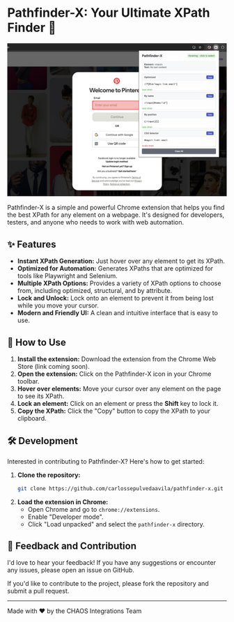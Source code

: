 # Pathfinder-X: Your Ultimate XPath Finder 🧭

<p align="center">
  <img src="https://github.com/carlossepulvedaavila/pathfinder-x/blob/main/images/Pathfinder-X.png" alt="Pathfinder-X in action">
</p>

Pathfinder-X is a simple and powerful Chrome extension that helps you find the best XPath for any element on a webpage. It's designed for developers, testers, and anyone who needs to work with web automation.

## ✨ Features

- **Instant XPath Generation:** Just hover over any element to get its XPath.
- **Optimized for Automation:** Generates XPaths that are optimized for tools like Playwright and Selenium.
- **Multiple XPath Options:** Provides a variety of XPath options to choose from, including optimized, structural, and by attribute.
- **Lock and Unlock:** Lock onto an element to prevent it from being lost while you move your cursor.
- **Modern and Friendly UI:** A clean and intuitive interface that is easy to use.

## 🚀 How to Use

1.  **Install the extension:** Download the extension from the Chrome Web Store (link coming soon).
2.  **Open the extension:** Click on the Pathfinder-X icon in your Chrome toolbar.
3.  **Hover over elements:** Move your cursor over any element on the page to see its XPath.
4.  **Lock an element:** Click on an element or press the **Shift** key to lock it.
5.  **Copy the XPath:** Click the "Copy" button to copy the XPath to your clipboard.

## 🛠️ Development

Interested in contributing to Pathfinder-X? Here's how to get started:

1.  **Clone the repository:**
    ```bash
    git clone https://github.com/carlossepulvedaavila/pathfinder-x.git
    ```
2.  **Load the extension in Chrome:**
    - Open Chrome and go to `chrome://extensions`.
    - Enable "Developer mode".
    - Click "Load unpacked" and select the `pathfinder-x` directory.

## 💬 Feedback and Contribution

I'd love to hear your feedback! If you have any suggestions or encounter any issues, please open an issue on GitHub.

If you'd like to contribute to the project, please fork the repository and submit a pull request.

---

Made with ❤️ by the CHAOS Integrations Team
